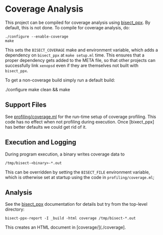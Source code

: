 
# Coverage Analysis

This project can be compiled for coverage analysis using [bisect_ppx]. By
default, this is not done. To compile for coverage analysis, do:

    ./configure --enable-coverage
    make

This sets the `BISECT_COVERAGE` make and environment variable, which adds a dependency
on `bisect_ppx` at `make setup.ml` time.
This ensures that a proper dependency gets added to the META file, so that other
projects can successfully link `xenopsd` even if they are themselves not built
with `bisect_ppx`.

To get a non-coverage build simply run a default build:

   ./configure
   make clean && make

## Support Files

See [profiling/coverage.ml](./profiling/coverage.ml) for the run-time
setup of coverage profiling. This code has no effect when not profiling
during execution. Once [bixect_ppx] has better defaults we could get rid
of it.

## Execution and Logging

During program execution, a binary writes coverage data to

    /tmp/bisect-<binary>-*.out

This can be overridden by setting the `BISECT_FILE` environment
variable, which is otherwise set at startup using the code in
`profiling/coverage.ml`;

## Analysis

See the [bisect_ppx] documentation for details but try from the
top-level directory:

    bisect-ppx-report -I _build -html coverage /tmp/bisect-*.out

This creates an HTML document in [coverage/](./coverage].

[bisect_ppx]:	https://github.com/aantron/bisect_ppx




